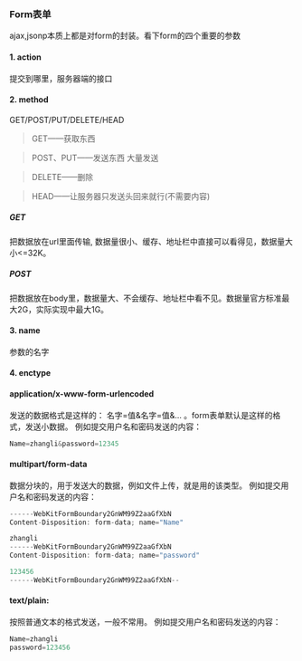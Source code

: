 ### Form表单

ajax,jsonp本质上都是对form的封装。看下form的四个重要的参数
#### 1. action
 提交到哪里，服务器端的接口
#### 2. method
GET/POST/PUT/DELETE/HEAD

>GET——获取东西

>POST、PUT——发送东西      大量发送

>DELETE——删除

>HEAD——让服务器只发送头回来就行(不需要内容)

##### GET   
把数据放在url里面传输, 数据量很小、缓存、地址栏中直接可以看得见，数据量大小<=32K。

##### POST
把数据放在body里，数据量大、不会缓存、地址栏中看不见。数据量官方标准最大2G，实际实现中最大1G。

#### 3. name
参数的名字

#### 4. enctype
#### application/x-www-form-urlencoded
发送的数据格式是这样的： 名字=值&名字=值&... 。form表单默认是这样的格式，发送小数据。
例如提交用户名和密码发送的内容：
```javascript
Name=zhangli&password=12345
```

#### multipart/form-data
数据分块的，用于发送大的数据，例如文件上传，就是用的该类型。
例如提交用户名和密码发送的内容：
```javascript
------WebKitFormBoundary2GnWM99Z2aaGfXbN
Content-Disposition: form-data; name="Name"

zhangli
------WebKitFormBoundary2GnWM99Z2aaGfXbN
Content-Disposition: form-data; name="password"

123456
------WebKitFormBoundary2GnWM99Z2aaGfXbN--
```

#### text/plain:
按照普通文本的格式发送，一般不常用。
例如提交用户名和密码发送的内容：
```javascript
Name=zhangli
password=123456
```
